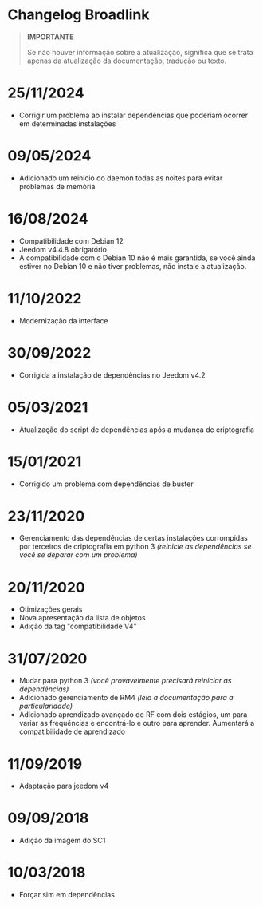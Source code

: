 # Changelog Broadlink

>**IMPORTANTE**
>
>Se não houver informação sobre a atualização, significa que se trata apenas da atualização da documentação, tradução ou texto.

# 25/11/2024

- Corrigir um problema ao instalar dependências que poderiam ocorrer em determinadas instalações

# 09/05/2024

- Adicionado um reinício do daemon todas as noites para evitar problemas de memória

# 16/08/2024

- Compatibilidade com Debian 12
- Jeedom v4.4.8 obrigatório
- A compatibilidade com o Debian 10 não é mais garantida, se você ainda estiver no Debian 10 e não tiver problemas, não instale a atualização.

# 11/10/2022

- Modernização da interface

# 30/09/2022

- Corrigida a instalação de dependências no Jeedom v4.2

# 05/03/2021

- Atualização do script de dependências após a mudança de criptografia

# 15/01/2021

- Corrigido um problema com dependências de buster

# 23/11/2020

- Gerenciamento das dependências de certas instalações corrompidas por terceiros de criptografia em python 3 *(reinicie as dependências se você se deparar com um problema)*

# 20/11/2020

- Otimizações gerais
- Nova apresentação da lista de objetos
- Adição da tag "compatibilidade V4"

# 31/07/2020

- Mudar para python 3 *(você provavelmente precisará reiniciar as dependências)*
- Adicionado gerenciamento de RM4 *(leia a documentação para a particularidade)*
- Adicionado aprendizado avançado de RF com dois estágios, um para variar as frequências e encontrá-lo e outro para aprender. Aumentará a compatibilidade de aprendizado

# 11/09/2019

- Adaptação para jeedom v4

# 09/09/2018

- Adição da imagem do SC1

# 10/03/2018

- Forçar sim em dependências
